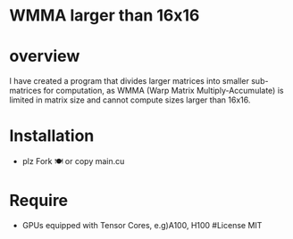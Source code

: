 # WMMA larger than 16x16
# overview
I have created a program that divides larger matrices into smaller sub-matrices for computation, as WMMA (Warp Matrix Multiply-Accumulate) is limited in matrix size and cannot compute sizes larger than 16x16.
# Installation
- plz Fork 🍽️ or copy main.cu 
# Require
- GPUs equipped with Tensor Cores, e.g)A100, H100
#License
MIT

